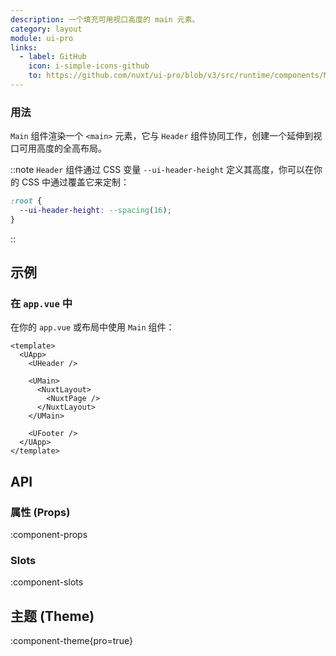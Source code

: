 ```yaml
---
description: 一个填充可用视口高度的 main 元素。
category: layout
module: ui-pro
links:
  - label: GitHub
    icon: i-simple-icons-github
    to: https://github.com/nuxt/ui-pro/blob/v3/src/runtime/components/Main.vue
---
```


### 用法

`Main` 组件渲染一个 `<main>` 元素，它与 `Header` 组件协同工作，创建一个延伸到视口可用高度的全高布局。

::note
`Header` 组件通过 CSS 变量 `--ui-header-height` 定义其高度，你可以在你的 CSS 中通过覆盖它来定制：

```css
:root {
  --ui-header-height: --spacing(16);
}
```
::

## 示例

### 在 `app.vue` 中

在你的 `app.vue` 或布局中使用 `Main` 组件：

```vue{5-9} [app.vue]
<template>
  <UApp>
    <UHeader />

    <UMain>
      <NuxtLayout>
        <NuxtPage />
      </NuxtLayout>
    </UMain>

    <UFooter />
  </UApp>
</template>
```

## API

### 属性 (Props)

:component-props

### Slots

:component-slots

## 主题 (Theme)

:component-theme{pro=true}

